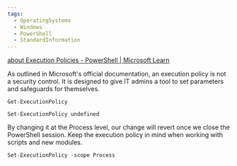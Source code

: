 ```yaml
---
tags:
  - OperatingSystems
  - Windows
  - PowerShell
  - StandardInformation
---
```


[about Execution Policies - PowerShell | Microsoft Learn](https://docs.microsoft.com/en-us/powershell/module/microsoft.powershell.core/about/about_execution_policies?view=powershell-7.2)

As outlined in Microsoft's official documentation, an execution policy is not a security control. It is designed to give IT admins a tool to set parameters and safeguards for themselves.

```powershell-session
Get-ExecutionPolicy 
```

```powershell-session
Set-ExecutionPolicy undefined 
```

By changing it at the Process level, our change will revert once we close the PowerShell session. Keep the execution policy in mind when working with scripts and new modules.

```powershell-session
Set-ExecutionPolicy -scope Process 
```
